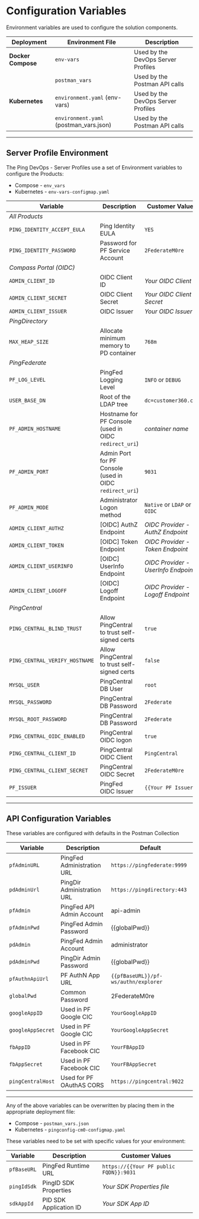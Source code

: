 # Configuration Variables

Environment variables are used to configure the solution components.

| Deployment | Environment File | Description |
| --- | --- | --- |
| **Docker Compose** | `env-vars` | Used by the DevOps Server Profiles |
| | `postman_vars` | Used by the Postman API calls |
| **Kubernetes** | `environment.yaml` (env-vars) | Used by the DevOps Server Profiles |
| | `environment.yaml` (postman_vars.json) | Used by the Postman API calls |

---

## **Server Profile Environment**

The Ping DevOps - Server Profiles use a set of Environment variables to configure the Products:

* Compose - `env_vars`
* Kubernetes - `env-vars-configmap.yaml`

| Variable | Description | Customer Values |
| -------- | ----------- | ------- |
| *All Products* | |
| `PING_IDENTITY_ACCEPT_EULA` | Ping Identity EULA | `YES` |
| `PING_IDENTITY_PASSWORD` | Password for PF Service Account | `2FederateM0re` |
| *Compass Portal (OIDC)* | |
| `ADMIN_CLIENT_ID` | OIDC Client ID | *Your OIDC Client ID*
| `ADMIN_CLIENT_SECRET` | OIDC Client Secret | *Your OIDC Client Secret* |
| `ADMIN_CLIENT_ISSUER` | OIDC Issuer | *Your OIDC Issuer* |
| *PingDirectory* | |
  `MAX_HEAP_SIZE` | Allocate minimum memory to PD container | `768m` |
| *PingFederate* | |
| `PF_LOG_LEVEL` | PingFed Logging Level | `INFO` or `DEBUG` |
| `USER_BASE_DN` | Root of the LDAP tree | `dc=customer360.com` |
| `PF_ADMIN_HOSTNAME` | Hostname for PF Console (used in OIDC `redirect_uri`) |*container name* |
| `PF_ADMIN_PORT` | Admin Port for PF Console (used in OIDC `redirect_uri`) | `9031` |
| `PF_ADMIN_MODE` | Administrator Logon method | `Native` or `LDAP` or `OIDC` |
| `ADMIN_CLIENT_AUTHZ` | [OIDC] AuthZ Endpoint | *OIDC Provider - AuthZ Endpoint* |
| `ADMIN_CLIENT_TOKEN` | [OIDC] Token Endpoint | *OIDC Provider - Token Endpoint* |
| `ADMIN_CLIENT_USERINFO` | [OIDC] UserInfo Endpoint | *OIDC Provider - UserInfo Endpoint* |
| `ADMIN_CLIENT_LOGOFF` | [OIDC] Logoff Endpoint | *OIDC Provider - Logoff Endpoint* |
| *PingCentral* | |
| `PING_CENTRAL_BLIND_TRUST` | Allow PingCentral to trust self-signed certs | `true` |
| `PING_CENTRAL_VERIFY_HOSTNAME` | Allow PingCentral to trust self-signed certs | `false` |
| `MYSQL_USER` | PingCentral DB User | `root` |
| `MYSQL_PASSWORD` | PingCentral DB Password | `2Federate` |
| `MYSQL_ROOT_PASSWORD` | PingCentral DB Password | `2Federate` |
| `PING_CENTRAL_OIDC_ENABLED` | PingCentral OIDC logon | `true` |
| `PING_CENTRAL_CLIENT_ID` | PingCentral OIDC Client | `PingCentral` |
| `PING_CENTRAL_CLIENT_SECRET` | PingCentral OIDC Secret | `2FederateM0re` |
| `PF_ISSUER` | PingFed OIDC Issuer | `{{Your PF Issuer}}` |

---

## **API Configuration Variables**

These variables are configured with defaults in the Postman Collection

| Variable | Description | Default |
| -------- | ----------- | ------- |
| `pfAdminURL` | PingFed Administration URL | `https://pingfederate:9999` |
| `pdAdminUrl` | PingDir Administration URL | `https://pingdirectory:443` |
| `pfAdmin` | PingFed API Admin Account | api-admin |
| `pfAdminPwd` | PingFed Admin Password| {{globalPwd}} |
| `pdAdmin` | PingFed Admin Account | administrator |
| `pdAdminPwd` | PingDir Admin Password| {{globalPwd}} |
| `pfAuthnApiUrl` | PF AuthN App URL | `{{pfBaseURL}}/pf-ws/authn/explorer` |
| `globalPwd` | Common Password | 2FederateM0re |
| `googleAppID` | Used in PF Google CIC | `YourGoogleAppID` |
| `googleAppSecret` | Used in PF Google CIC | `YourGoogleAppSecret` |
| `fbAppID` | Used in PF Facebook CIC | `YourFBAppID` |
| `fbAppSecret` | Used in PF Facebook CIC | `YourFBAppSecret` |
| `pingCentralHost` | Used for PF OAuthAS CORS | `https://pingcentral:9022` |

---

Any of the above variables can be overwritten by placing them in the appropriate deployment file:

* Compose - `postman_vars.json`
* Kubernetes - `pingconfig-cm0-configmap.yaml`

These variables need to be set with specific values for your environment:

| Variable | Description | Customer Values |
| -------- | ----------- | ------- |
| `pfBaseURL` | PingFed Runtime URL | `https://{{Your PF public FQDN}}:9031` |
| `pingIdSdk` | PingID SDK Properties  | *Your SDK Properties file* |
| `sdkAppId` | PID SDK Application ID | *Your SDK App ID* |
